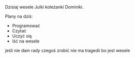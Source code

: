 Dzisiaj wesele Julki koleżanki Dominiki.

Plany na dziś:
- Programować
- Czytać
- Uczyć się
- Iść na wesele

jeśli nie dam rady czegoś zrobić nie ma tragedii bo jest wesele 

